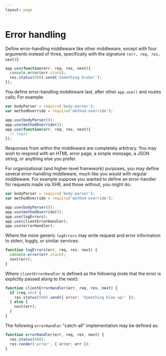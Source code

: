 ```yaml
---
layout: page
---
```


# Error handling

Define error-handling middleware like other middleware,
except with four arguments instead of three, specifically with the signature
`(err, req, res, next)`):

```js
app.use(function(err, req, res, next){
  console.error(err.stack);
  res.status(500).send('Something broke!');
});
```

You define error-handling middleware last, after other `app.use()` and routes calls;
For example:

```js
var bodyParser = require('body-parser');
var methodOverride = require('method-override');

app.use(bodyParser());
app.use(methodOverride());
app.use(function(err, req, res, next){
  // logic
});
```

Responses from within the middleware are completely arbitrary. You may
wish to respond with an HTML error page, a simple message, a JSON string,
or anything else you prefer.

For organizational (and higher-level framework) purposes, you may define
several error-handling middleware, much like you would with
regular middleware. For example suppose you wanted to define an error-handler
for requests made via XHR, and those without, you might do:

```js
var bodyParser = require('body-parser');
var methodOverride = require('method-override');

app.use(bodyParser());
app.use(methodOverride());
app.use(logErrors);
app.use(clientErrorHandler);
app.use(errorHandler);
```

Where the more generic `logErrors` may write request and
error information to stderr, loggly, or similar services:

```js
function logErrors(err, req, res, next) {
  console.error(err.stack);
  next(err);
}
```

Where `clientErrorHandler` is defined as the following (note
that the error is explicitly passed along to the next):

```js
function clientErrorHandler(err, req, res, next) {
  if (req.xhr) {
    res.status(500).send({ error: 'Something blew up!' });
  } else {
    next(err);
  }
}
```

The following `errorHandler` "catch-all" implementation may be defined as:

```js
function errorHandler(err, req, res, next) {
  res.status(500);
  res.render('error', { error: err });
}
```
